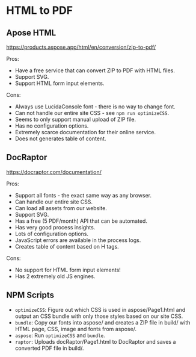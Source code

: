 # HTML to PDF

## Apose HTML

https://products.aspose.app/html/en/conversion/zip-to-pdf/

Pros:
+ Have a free service that can convert ZIP to PDF with HTML files.
+ Support SVG.
+ Support HTML form input elements.

Cons:
+ Always use LucidaConsole font - there is no way to change font.
+ Can not handle our entire site CSS - see `npm run optimizeCSS`.
+ Seems to only support manual upload of ZIP file.
+ Has no configuration options.
+ Extremely scarce documentation for their online service.
+ Does not generates table of content.

## DocRaptor

https://docraptor.com/documentation/

Pros:
+ Support all fonts - the exact same way as any browser.
+ Can handle our entire site CSS.
+ Can load all assets from our website.
+ Support SVG.
+ Has a free (5 PDF/month) API that can be automated.
+ Has very good process insights.
+ Lots of configuration options.
+ JavaScript errors are available in the process logs.
+ Creates table of content based on H tags.

Cons:
+ No support for HTML form input elements!
+ Has 2 extremely old JS engines.

## NPM Scripts

+ `optimizeCSS`: Figure out which CSS is used in aspose/Page1.html and output an CSS bundle with only those styles based on our site CSS.
+ `bundle`: Copy our fonts into aspose/ and creates a ZIP file in build/ with HTML page, CSS, image and fonts from aspose/.
+ `aspose`: Run `optimizeCSS` and `bundle`.
+ `raptor`: Uploads docRaptor/Page1.html to DocRaptor and saves a converted PDF file in build/.
